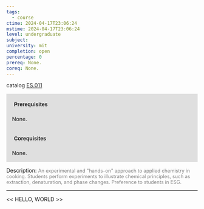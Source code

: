 ```yaml
---
tags:
  - course
ctime: 2024-04-17T23:06:24
mstime: 2024-04-17T23:06:24
level: undergraduate
subject: 
university: mit
completion: open
percentage: 0
prereq: None.
coreq: None.
---
```


catalog [ES.011](http://student.mit.edu/catalog/mESa.html#ES.011)

<span style="display: block; padding: 15px; background-color: rgb(100, 100, 100, 0.2);"><font id="m_prereq3937_0" style="display: block; font-family: Arial, sans-serif; font-weight: bold; padding: 5px">Prerequisites</font><br><span id="prereq3937_0">None.</span></span>
<span style="display: block; padding: 15px; background-color: rgb(100, 100, 100, 0.2);"><font id="m_coreq3937_0" style="display: block; font-family: Arial, sans-serif; font-weight: bold; padding: 5px">Corequisites</font><br><span id="coreq3937_0">None.</span></span>

<font style="">Description:</font>
<font style="color: grey; font-size: 0.8rem;">An experimental and "hands-on" approach to applied chemistry in cooking. Students perform experiments to illustrate chemical principles, such as extraction, denaturation, and phase changes. Preference to students in ESG.</font>



---

<< HELLO, WORLD >>
